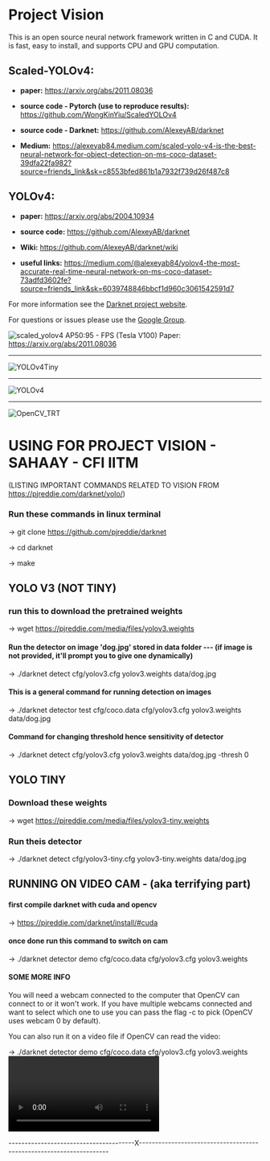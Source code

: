 # Project Vision #
This is an open source neural network framework written in C and CUDA. It is fast, easy to install, and supports CPU and GPU computation.


## Scaled-YOLOv4: 

* **paper:** https://arxiv.org/abs/2011.08036

* **source code - Pytorch (use to reproduce results):** https://github.com/WongKinYiu/ScaledYOLOv4

* **source code - Darknet:** https://github.com/AlexeyAB/darknet

* **Medium:** https://alexeyab84.medium.com/scaled-yolo-v4-is-the-best-neural-network-for-object-detection-on-ms-coco-dataset-39dfa22fa982?source=friends_link&sk=c8553bfed861b1a7932f739d26f487c8

## YOLOv4:

* **paper:** https://arxiv.org/abs/2004.10934

* **source code:** https://github.com/AlexeyAB/darknet

* **Wiki:** https://github.com/AlexeyAB/darknet/wiki

* **useful links:** https://medium.com/@alexeyab84/yolov4-the-most-accurate-real-time-neural-network-on-ms-coco-dataset-73adfd3602fe?source=friends_link&sk=6039748846bbcf1d960c3061542591d7

For more information see the [Darknet project website](http://pjreddie.com/darknet).

For questions or issues please use the [Google Group](https://groups.google.com/forum/#!forum/darknet).

![scaled_yolov4](https://user-images.githubusercontent.com/4096485/101356322-f1f5a180-38a8-11eb-9907-4fe4f188d887.png) AP50:95 - FPS (Tesla V100) Paper: https://arxiv.org/abs/2011.08036

----

![YOLOv4Tiny](https://user-images.githubusercontent.com/4096485/101363015-e5c21200-38b1-11eb-986f-b3e516e05977.png)

----

![YOLOv4](https://user-images.githubusercontent.com/4096485/90338826-06114c80-dff5-11ea-9ba2-8eb63a7409b3.png)


----

![OpenCV_TRT](https://user-images.githubusercontent.com/4096485/90338805-e5e18d80-dff4-11ea-8a68-5710956256ff.png)












# USING FOR PROJECT VISION - SAHAAY - CFI IITM
(LISTING IMPORTANT COMMANDS RELATED TO VISION FROM https://pjreddie.com/darknet/yolo/)
### Run these commands in linux terminal
-> git clone https://github.com/pjreddie/darknet

-> cd darknet

-> make

## YOLO V3 (NOT TINY)
### run this to download the pretrained weights
-> wget https://pjreddie.com/media/files/yolov3.weights

#### Run the detector on image 'dog.jpg' stored in data folder --- (if image is not provided, it'll prompt you to give one dynamically)
-> ./darknet detect cfg/yolov3.cfg yolov3.weights data/dog.jpg

#### This is a general command for running detection on images
-> ./darknet detector test cfg/coco.data cfg/yolov3.cfg yolov3.weights data/dog.jpg

#### Command for changing threshold hence sensitivity of detector
-> ./darknet detect cfg/yolov3.cfg yolov3.weights data/dog.jpg -thresh 0

## YOLO TINY
### Download these weights
-> wget https://pjreddie.com/media/files/yolov3-tiny.weights

### Run theis detector
-> ./darknet detect cfg/yolov3-tiny.cfg yolov3-tiny.weights data/dog.jpg


## RUNNING ON VIDEO CAM - (aka terrifying part)
#### first compile darknet with cuda and opencv
-> https://pjreddie.com/darknet/install/#cuda

#### once done run this command to switch on cam
-> ./darknet detector demo cfg/coco.data cfg/yolov3.cfg yolov3.weights

#### SOME MORE INFO
You will need a webcam connected to the computer that OpenCV can connect to or it won't work. 
If you have multiple webcams connected and want to select which one to use you can pass the flag -c <num> to pick (OpenCV uses webcam 0 by default).

You can also run it on a video file if OpenCV can read the video:

-> ./darknet detector demo cfg/coco.data cfg/yolov3.cfg yolov3.weights <video file>
  
---------------------------------------X--------------------------------------------------------------------
